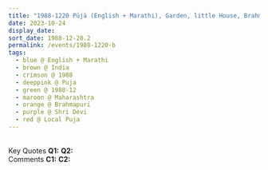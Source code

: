 ```yaml
---
title: "1988-1220 Pūjā (English + Marathi), Garden, little House, Brahmapuri, Maharashtra, India"
date: 2023-10-24
display_date: 
sort_date: 1988-12-20.2
permalink: /events/1988-1220-b
tags:
  - blue @ English + Marathi
  - brown @ India
  - crimson @ 1988
  - deeppink @ Puja
  - green @ 1988-12
  - maroon @ Maharashtra
  - orange @ Brahmapuri
  - purple @ Shri Devi
  - red @ Local Puja
---
```


<br>

<wave-list>
  <list-title color="DarkSeaGreen" width="55">Key Quotes</list-title>
  <list-item color="BlanchedAlmond" width="280"><b>Q1:</b> <i></i></list-item>
  <list-item color="Lavender" width="280"><b>Q2:</b> <i></i></list-item>
</wave-list>

<br>

<wave-list>
  <list-title color="DarkSeaGreen" width="55">Comments</list-title>
  <list-item color="BlanchedAlmond" width="280"><b>C1:</b> <i></i></list-item>
  <list-item color="Lavender" width="280"><b>C2:</b> <i></i></list-item>
</wave-list>